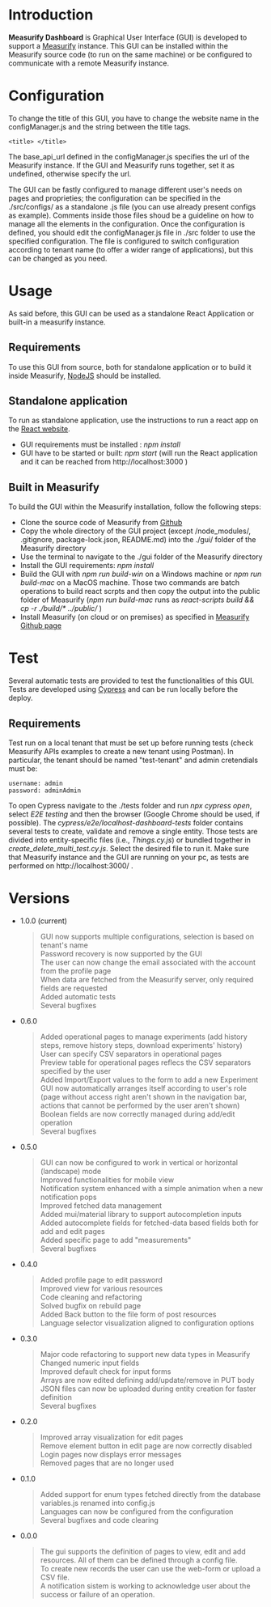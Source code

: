 # Introduction

**Measurify Dashboard** is Graphical User Interface (GUI) is developed to support a [Measurify](https://measurify.org/) instance. This GUI can be installed within the Measurify source code (to run on the same machine) or be configured to communicate with a remote Measurify instance.

# Configuration

To change the title of this GUI, you have to change the website name in the configManager.js and the string between the title tags.

    <title> </title>

The base_api_url defined in the configManager.js specifies the url of the Measurify instance. If the GUI and Measurify runs together, set it as undefined, otherwise specify the url.

The GUI can be fastly configured to manage different user's needs on pages and proprieties; the configuration can be specified in the ./src/configs/ as a standalone .js file (you can use already present configs as example). Comments inside those files shoud be a guideline on how to manage all the elements in the configuration.
Once the configuration is defined, you should edit the configManager.js file in ./src folder to use the specified configuration. The file is configured to switch configuration according to tenant name (to offer a wider range of applications), but this can be changed as you need.

# Usage

As said before, this GUI can be used as a standalone React Application or built-in a measurify instance.

## Requirements

To use this GUI from source, both for standalone application or to build it inside Measurify, [NodeJS](https://nodejs.org/) should be installed.

## Standalone application

To run as standalone application, use the instructions to run a react app on the [React website](https://reactjs.org).

- GUI requirements must be installed : _npm install_
- GUI have to be started or built: _npm start_ (will run the React application and it can be reached from http://localhost:3000 )

## Built in Measurify

To build the GUI within the Measurify installation, follow the following steps:

- Clone the source code of Measurify from [Github](https://github.com/measurify/server/)
- Copy the whole directory of the GUI project (except /node_modules/, .gitignore, package-lock.json, README.md) into the ./gui/ folder of the Measurify directory
- Use the terminal to navigate to the ./gui folder of the Measurify directory
- Install the GUI requirements: _npm install_
- Build the GUI with _npm run build-win_ on a Windows machine or _npm run build-mac_ on a MacOS machine. Those two commands are batch operations to build react scrpts and then copy the output into the public folder of Measurify (_npm run build-mac_ runs as _react-scripts build && cp -r ./build/\* ../public/_ )
- Install Measurify (on cloud or on premises) as specified in [Measurify Github page](https://github.com/measurify/server/)

# Test

Several automatic tests are provided to test the functionalities of this GUI. Tests are developed using [Cypress](https://docs.cypress.io/) and can be run locally before the deploy.

## Requirements

Test run on a local tenant that must be set up before running tests (check Measurify APIs examples to create a new tenant using Postman). In particular, the tenant should be named "test-tenant" and admin cretendials must be:

    username: admin
    password: adminAdmin

To open Cypress navigate to the ./tests folder and run _npx cypress open_, select _E2E testing_ and then the browser (Google Chrome should be used, if possible).
The _cypress/e2e/localhost-dashboard-tests_ folder contains several tests to create, validate and remove a single entity. Those tests are divided into entity-specific files (i.e., _Things.cy.js_) or bundled together in _create_delete_multi_test.cy.js_.
Select the desired file to run it. Make sure that Measurify instance and the GUI are running on your pc, as tests are performed on http://localhost:3000/ .

# Versions

- 1.0.0 (current)

  > GUI now supports multiple configurations, selection is based on tenant's name\
  > Password recovery is now supported by the GUI\
  > The user can now change the email associated with the account from the profile page\
  > When data are fetched from the Measurify server, only required fields are requested\
  > Added automatic tests\
  > Several bugfixes

- 0.6.0

  > Added operational pages to manage experiments (add history steps, remove history steps, download experiments' history)\
  > User can specify CSV separators in operational pages\
  > Preview table for operational pages reflecs the CSV separators specified by the user\
  > Added Import/Export values to the form to add a new Experiment\
  > GUI now automatically arranges itself according to user's role (page without access right aren't shown in the navigation bar, actions that cannot be performed by the user aren't shown)\
  > Boolean fields are now correctly managed during add/edit operation\
  > Several bugfixes

- 0.5.0

  > GUI can now be configured to work in vertical or horizontal (landscape) mode\
  >  Improved functionalities for mobile view\
  >  Notification system enhanced with a simple animation when a new notification pops\
  >  Improved fetched data management\
  >  Added mui/material library to support autocompletion inputs\
  >  Added autocomplete fields for fetched-data based fields both for add and edit pages\
  >  Added specific page to add "measurements"\
  >  Several bugfixes

- 0.4.0

  > Added profile page to edit password \
  >  Improved view for various resources\
  >  Code cleaning and refactoring \
  >  Solved bugfix on rebuild page \
  >  Added Back button to the file form of post resources \
  >  Language selector visualization aligned to configuration options

- 0.3.0

  > Major code refactoring to support new data types in Measurify \
  >  Changed numeric input fields \
  >  Improved default check for input forms \
  >  Arrays are now edited defining add/update/remove in PUT body
  > JSON files can now be uploaded during entity creation for faster definition \
  >  Several bugfixes

- 0.2.0

  > Improved array visualization for edit pages \
  >  Remove element button in edit page are now correctly disabled\
  >  Login pages now displays error messages\
  >  Removed pages that are no longer used

- 0.1.0

  > Added support for enum types fetched directly from the database\
  >  variables.js renamed into config.js\
  >  Languages can now be configured from the configuration\
  >  Several bugfixes and code clearing

- 0.0.0
  > The gui supports the definition of pages to view, edit and add resources. All of them can be defined through a config file.\
  >  To create new records the user can use the web-form or upload a CSV file.\
  >  A notification sistem is working to acknowledge user about the success or failure of an operation.
